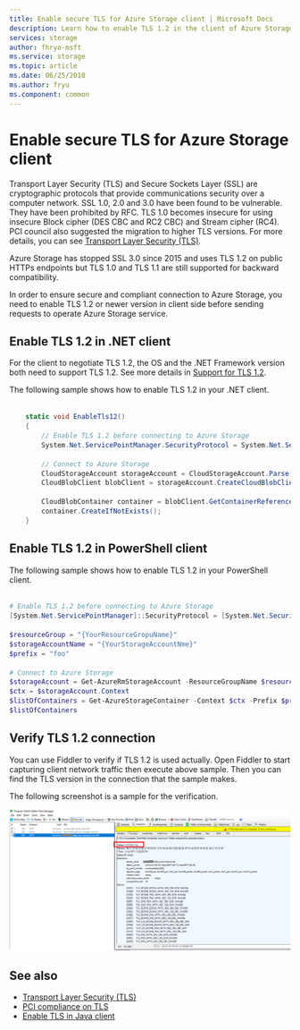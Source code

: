 ```yaml
---
title: Enable secure TLS for Azure Storage client | Microsoft Docs
description: Learn how to enable TLS 1.2 in the client of Azure Storage.
services: storage
author: fhryo-msft
ms.service: storage
ms.topic: article
ms.date: 06/25/2018
ms.author: fryu
ms.component: common
---
```


# Enable secure TLS for Azure Storage client

Transport Layer Security (TLS) and Secure Sockets Layer (SSL) are cryptographic protocols that provide communications security over a computer network. SSL 1.0, 2.0 and 3.0 have been found to be vulnerable. They have been prohibited by RFC. TLS 1.0 becomes insecure for using insecure Block cipher (DES CBC and RC2 CBC) and Stream cipher (RC4). PCI council also suggested the migration to higher TLS versions. For more details, you can see [Transport Layer Security (TLS)](https://en.wikipedia.org/wiki/Transport_Layer_Security#SSL_1.0.2C_2.0_and_3.0).

Azure Storage has stopped SSL 3.0 since 2015 and uses TLS 1.2 on public HTTPs endpoints but TLS 1.0 and TLS 1.1 are still supported for backward compatibility.

In order to ensure secure and compliant connection to Azure Storage, you need to enable TLS 1.2 or newer version in client side before sending requests to operate Azure Storage service.

## Enable TLS 1.2 in .NET client

For the client to negotiate TLS 1.2, the OS and the .NET Framework version both need to support TLS 1.2. See more details in [Support for TLS 1.2](https://docs.microsoft.com/en-us/dotnet/framework/network-programming/tls#support-for-tls-12).

The following sample shows how to enable TLS 1.2 in your .NET client.

```csharp

    static void EnableTls12()
    {
        // Enable TLS 1.2 before connecting to Azure Storage
        System.Net.ServicePointManager.SecurityProtocol = System.Net.SecurityProtocolType.Tls12;

        // Connect to Azure Storage
        CloudStorageAccount storageAccount = CloudStorageAccount.Parse("DefaultEndpointsProtocol=https;AccountName={yourstorageaccount};AccountKey={yourstorageaccountkey};EndpointSuffix=core.windows.net");
        CloudBlobClient blobClient = storageAccount.CreateCloudBlobClient();

        CloudBlobContainer container = blobClient.GetContainerReference("foo");
        container.CreateIfNotExists();
    }

```

## Enable TLS 1.2 in PowerShell client

The following sample shows how to enable TLS 1.2 in your PowerShell client.

```powershell

# Enable TLS 1.2 before connecting to Azure Storage
[System.Net.ServicePointManager]::SecurityProtocol = [System.Net.SecurityProtocolType]::Tls12;

$resourceGroup = "{YourResourceGropuName}"
$storageAccountName = "{YourStorageAccountNme}"
$prefix = "foo"

# Connect to Azure Storage
$storageAccount = Get-AzureRmStorageAccount -ResourceGroupName $resourceGroup -Name $storageAccountName
$ctx = $storageAccount.Context
$listOfContainers = Get-AzureStorageContainer -Context $ctx -Prefix $prefix
$listOfContainers

```

## Verify TLS 1.2 connection

You can use Fiddler to verify if TLS 1.2 is used actually. Open Fiddler to start capturing client network traffic then execute above sample. Then you can find the TLS version in the connection that the sample makes.

The following screenshot is a sample for the verification.

![screenshot of verifying TLS version in Fiddler](./media/storage-security-tls/storage-security-tls-verify-in-fiddler.png)

## See also

* [Transport Layer Security (TLS)](https://en.wikipedia.org/wiki/Transport_Layer_Security#SSL_1.0.2C_2.0_and_3.0)
* [PCI compliance on TLS](https://blog.pcisecuritystandards.org/migrating-from-ssl-and-early-tls)
* [Enable TLS in Java client](https://www.java.com/en/configure_crypto.html)
